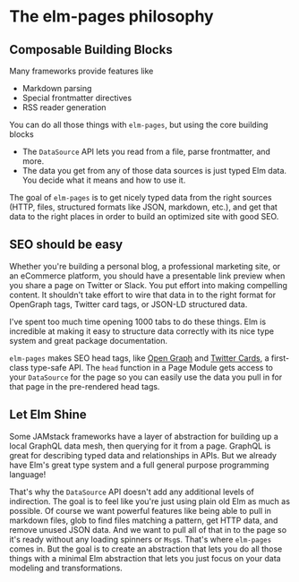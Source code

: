 # The elm-pages philosophy

## Composable Building Blocks

Many frameworks provide features like

- Markdown parsing
- Special frontmatter directives
- RSS reader generation

You can do all those things with `elm-pages`, but using the core building blocks

- The `DataSource` API lets you read from a file, parse frontmatter, and more.
- The data you get from any of those data sources is just typed Elm data. You decide what it means and how to use it.

The goal of `elm-pages` is to get nicely typed data from the right sources (HTTP, files, structured formats like JSON, markdown, etc.), and get that data to the right places in order to build an optimized site with good SEO.

## SEO should be easy

Whether you're building a personal blog, a professional marketing site, or an eCommerce platform, you should have a presentable link preview when you share a page on Twitter or Slack. You put effort into making compelling content. It shouldn't take effort to wire that data in to the right format for OpenGraph tags, Twitter card tags, or JSON-LD structured data.

I've spent too much time opening 1000 tabs to do these things. Elm is incredible at making it easy to structure data correctly with its nice type system and great package documentation.

`elm-pages` makes SEO head tags, like [Open Graph](https://ogp.me/) and [Twitter Cards](https://developer.twitter.com/en/docs/twitter-for-websites/cards/guides/getting-started), a first-class type-safe API. The `head` function in a Page Module gets access to your `DataSource` for the page so you can easily use the data you pull in for that page in the pre-rendered head tags.

## Let Elm Shine

Some JAMstack frameworks have a layer of abstraction for building up a local GraphQL data mesh, then querying for it from a page. GraphQL is great for describing typed data and relationships in APIs. But we already have Elm's great type system and a full general purpose programming language!

That's why the `DataSource` API doesn't add any additional levels of indirection. The goal is to feel like you're just using plain old Elm as much as possible. Of course we want powerful features like being able to pull in markdown files, glob to find files matching a pattern, get HTTP data, and remove unused JSON data. And we want to pull all of that in to the page so it's ready without any loading spinners or `Msg`s. That's where `elm-pages` comes in. But the goal is to create an abstraction that lets you do all those things with a minimal Elm abstraction that lets you just focus on your data modeling and transformations.
